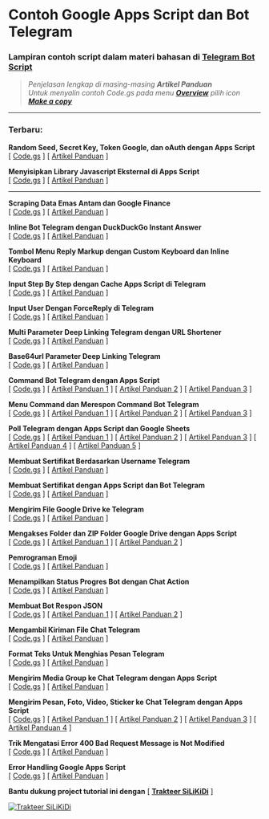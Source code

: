 # Contoh Google Apps Script dan Bot Telegram

### Lampiran contoh script dalam materi bahasan di **[Telegram Bot Script](https://telegram-bot-script.blogspot.com)**

> *Penjelasan lengkap di masing-masing **Artikel Panduan***  
> *Untuk menyalin contoh Code.gs pada menu **[Overview](https://blogger.googleusercontent.com/img/a/AVvXsEiC6ELdl8w3Ila9rFfH_3e9h05LZrPFErqCURZVGszVgK8OGFwHKRNtMj9jg8t4Mtj2LnG-CXWAiiLr42sktsVeDeKkzGesXPtxbqtPdg5ZPgs6C9cTVi7WMv8oj7mpVshZU_BdC-hTBKnARlEavMybvIGSnHkBCyqAm22GqoKYCrBkNAcNbnBb7UqAUg=s0)** pilih icon **[Make a copy](https://blogger.googleusercontent.com/img/a/AVvXsEjc6qRFFQZi6WsdCPqcLqDhNAiHYKK8ZQ3jyAtwaEksBYkZdu8eqEcbOS-J429fno-_vHcYsej8CK1m-WuTCI1hMbuwoBRfl0SzNdsChLo-ooeyqx6iGVMEyfzQFooIDPx6wDNSILk9c4V4WyYqpZYSL2dHqZU6GScBo6aK-x8YY6sNr_Hd3w9-l6Swnw=s0)***  

___

### Terbaru:

**Random Seed, Secret Key, Token Google, dan oAuth dengan Apps Script**  
\[ [Code.gs](https://script.google.com/d/1cefdtvo1GMtypsZXunuW1u1bq-KUE_1MBxAWJiDsevDbLhMfd3noHDPl/edit?usp=sharing) \] 
\[ [Artikel Panduan](https://telegram-bot-script.blogspot.com/2021/11/random-seed-secret-key-token-google-dan-oauth-dengan-apps-script.html) \] 

**Menyisipkan Library Javascript Eksternal di Apps Script**  
\[ [Code.gs](https://script.google.com/d/1ofX1c6ssz-m5dDNbx_Hd7YHX1eF66Dwwg7EQkvLvTnwsh-DEYDR4i1VJ/edit?usp=sharing) \] 
\[ [Artikel Panduan](https://telegram-bot-script.blogspot.com/2021/11/menyisipkan-library-javascript-eksternal-di-apps-script.html) \] 

___

**Scraping Data Emas Antam dan Google Finance**  
\[ [Code.gs](https://script.google.com/d/1_AYQ2SI0pI4fCMH3jm7AFBM79fRS1fKL4oPVr5hNzMqXMscF1XoUFy0w/edit?usp=sharing) \] 
\[ [Artikel Panduan](https://telegram-bot-script.blogspot.com/2021/11/scraping-data-emas-antam-dan-google-finance.html) \] 

**Inline Bot Telegram dengan DuckDuckGo Instant Answer**  
\[ [Code.gs](https://script.google.com/d/1Np-MiLS64yudcqgM9tfkcxVfEtt-4mphhkfoE2f4XkdwT-NR6yM_PckE/edit?usp=sharing) \] 
\[ [Artikel Panduan](https://telegram-bot-script.blogspot.com/2021/11/inline-bot-telegram-dengan-duckduckgo-instant-answer.html) \] 

**Tombol Menu Reply Markup dengan Custom Keyboard dan Inline Keyboard**  
\[ [Code.gs](https://script.google.com/d/1MMt1ni5Ggc5qPVPdYoaQWK2mk_DxZD6F0AWULieOmI2Ubx7d90h_hfyI/edit?usp=sharing) \] 
\[ [Artikel Panduan](https://telegram-bot-script.blogspot.com/2021/11/tombol-menu-reply-markup-dengan-custom-keyboard-dan-inline-keyboard.html) \] 

**Input Step By Step dengan Cache Apps Script di Telegram**  
\[ [Code.gs](https://script.google.com/d/114icEGnD-bQqbUWvlJb-yGPg1JZUHg1AXAH_CEwmaScLy9NJrFmK9qo4/edit?usp=sharing) \] 
\[ [Artikel Panduan](https://telegram-bot-script.blogspot.com/2021/10/input-step-by-step-dengan-cache-apps-script-di-telegram.html) \] 

**Input User Dengan ForceReply di Telegram**  
\[ [Code.gs](https://script.google.com/d/17Z7ckjsi_1mVqUOqeWPx7564D6M5mH5eDe0ij_vu_sCLj5YBgfmD-kED/edit?usp=sharing) \] 
\[ [Artikel Panduan](https://telegram-bot-script.blogspot.com/2021/10/input-user-dengan-forcereply-di-telegram.html) \] 

**Multi Parameter Deep Linking Telegram dengan URL Shortener**  
\[ [Code.gs](https://script.google.com/d/14ukTK4wX1O2V-0nRyxRkNqNoaAZxzyF8Slb2hGKBVaYyOgZN06-dviT5/edit?usp=sharing) \] 
\[ [Artikel Panduan](https://telegram-bot-script.blogspot.com/2021/10/multi-parameter-deep-linking-telegram-dengan-url-shortener.html) \] 

**Base64url Parameter Deep Linking Telegram**  
\[ [Code.gs](https://script.google.com/d/14CfL-lhXHyQov5qZDP3YsUvSYWNttKRp_RVXUCNf0udM-P0xXlv2FcPa/edit?usp=sharing) \] 
\[ [Artikel Panduan](https://telegram-bot-script.blogspot.com/2021/10/base64url-parameter-deep-linking-telegram.html) \] 

**Command Bot Telegram dengan Apps Script**  
\[ [Code.gs](https://script.google.com/d/1IFKUqMIwkP92uiHRt-pmSzj3OkscASVHTfKbzAIwxJz1XYSbIUBFIFoe/edit?usp=sharing) \] 
\[ [Artikel Panduan 1](https://telegram-bot-script.blogspot.com/2021/10/command-bot-telegram-dengan-apps-script.html) \]
\[ [Artikel Panduan 2](https://telegram-bot-script.blogspot.com/2021/10/command-bot-pada-deep-linking-telegram.html) \]
\[ [Artikel Panduan 3](https://telegram-bot-script.blogspot.com/2021/10/command-bot-pada-group-telegram.html) \] 

**Menu Command dan Merespon Command Bot Telegram**  
\[ [Code.gs](https://script.google.com/d/16FxkZO946IWHa-GvpgSXzMKRO0Bkn-EZ3mAS71yMVCr7hzVDwB2nnV-I/edit?usp=sharing) \] 
\[ [Artikel Panduan 1](https://telegram-bot-script.blogspot.com/2021/10/membuat-menu-command-bot-telegram.html) \] 
\[ [Artikel Panduan 2](https://telegram-bot-script.blogspot.com/2021/10/meracik-script-untuk-merespon-command-bot-telegram-part-1.html) \] 
\[ [Artikel Panduan 3](https://telegram-bot-script.blogspot.com/2021/10/meracik-script-untuk-merespon-command-bot-telegram-part-2.html) \] 

**Poll Telegram dengan Apps Script dan Google Sheets**  
\[ [Code.gs](https://script.google.com/d/1EAzfvQXdVCqpL5N6g_VljJ12qtTev2WD1Z-lmcMMVi3lYFEZjODxqkCb/edit?usp=sharing) \] 
\[ [Artikel Panduan 1](https://telegram-bot-script.blogspot.com/2021/10/poll-telegram-dengan-apps-script.html) \] 
\[ [Artikel Panduan 2](https://telegram-bot-script.blogspot.com/2021/10/json-poll-answer-telegram-dengan-apps-script.html) \] 
\[ [Artikel Panduan 3](https://telegram-bot-script.blogspot.com/2021/10/trik-mengirim-hasil-poll-ke-user.html) \] 
\[ [Artikel Panduan 4](https://telegram-bot-script.blogspot.com/2021/10/menyimpan-hasil-poll-telegram-ke-google-sheets.html) \] 
\[ [Artikel Panduan 5](https://telegram-bot-script.blogspot.com/2021/10/publikasi-web-dashboard-poll-dengan-google-sheets.html) \] 

**Membuat Sertifikat Berdasarkan Username Telegram**  
\[ [Code.gs](https://script.google.com/d/1QAI6u4iJjHHh3v0eDm7iz2_wuja4vqB6SBzM9Up1DS4hhzcipgDoPYru/edit?usp=sharing) \] 
\[ [Artikel Panduan](https://telegram-bot-script.blogspot.com/2021/10/sertifikat-berdasarkan-username-telegram.html) \] 

**Membuat Sertifikat dengan Apps Script dan Bot Telegram**  
\[ [Code.gs](https://script.google.com/d/1ADFgEWL8XK7jNedGT4Us8aH14Wj2DrPPrCp2xR4Shr6vbPpDBfOEuHuz/edit?usp=sharing) \] 
\[ [Artikel Panduan](https://telegram-bot-script.blogspot.com/2021/10/versi-upgrade-script-sertifikat.html) \] 

**Mengirim File Google Drive ke Telegram**  
\[ [Code.gs](https://script.google.com/d/1zvAcDz0k1eTUD8hVsamYU3dlv72b3N30KR1hEju7en9DetDu6BV-0mO3/edit?usp=sharing) \] 
\[ [Artikel Panduan](https://telegram-bot-script.blogspot.com/2021/10/mengirim-file-google-drive-ke-telegram.html) \] 

**Mengakses Folder dan ZIP Folder Google Drive dengan Apps Script**  
\[ [Code.gs](https://script.google.com/d/1BuuoVEaJlPzfk7sVJPWikLRM_y6scvWKuUOHHVGiSFr_ovXqu347GZfq/edit?usp=sharing) \] 
\[ [Artikel Panduan 1](https://telegram-bot-script.blogspot.com/2021/10/mengakses-folder-google-drive-dengan-apps-script.html) \] 
\[ [Artikel Panduan 2](https://telegram-bot-script.blogspot.com/2021/10/zip-folder-google-drive-dengan-apps-script.html) \] 

**Pemrograman Emoji**  
\[ [Code.gs](https://script.google.com/d/15be-Uyx_G0ijsB0oNCvyRmqRSeoGvfkdIZsLjFWMnC-Fc68HYA6u037J/edit?usp=sharing) \] 
\[ [Artikel Panduan](https://telegram-bot-script.blogspot.com/2021/10/pemrograman-emoji.html) \] 

**Menampilkan Status Progres Bot dengan Chat Action**  
\[ [Code.gs](https://script.google.com/d/1JZ6uizUSmsjkDPcRaRvI3NIuubeN97p5LWPmT4wGpFnOY3bzEWw2ePjO/edit?usp=sharing) \] 
\[ [Artikel Panduan](https://telegram-bot-script.blogspot.com/2021/10/menampilkan-status-progres-bot-dengan-chat-action.html) \] 

**Membuat Bot Respon JSON**  
\[ [Code.gs](https://script.google.com/d/1KCszv6wEJlkdDDY7X1hrf0fLf4W47Oy1hyOIR13UxUK1auR5WBh91_sj/edit?usp=sharing) \] 
\[ [Artikel Panduan 1](https://telegram-bot-script.blogspot.com/2021/10/membuat-bot-respon-json.html) \] 
\[ [Artikel Panduan 2](https://telegram-bot-script.blogspot.com/2021/10/melihat-struktur-json-kiriman-telegram.html) \] 

**Mengambil Kiriman File Chat Telegram**  
\[ [Code.gs](https://script.google.com/d/1pVjhfL4fr2XFbkTAWdzIvsNANJNBekBlBf1arK5iAHSYeS7N68TxFnqv/edit?usp=sharing) \] 
\[ [Artikel Panduan](https://telegram-bot-script.blogspot.com/2021/10/mengambil-kiriman-file-chat-telegram.html) \] 

**Format Teks Untuk Menghias Pesan Telegram**  
\[ [Code.gs](https://script.google.com/d/1xVnNStDkH45G2Ftqgvp3Ytd_DoWFlkH6ugTraTEE1-zAg_s6LhnLCTXB/edit?usp=sharing) \] 
\[ [Artikel Panduan](https://telegram-bot-script.blogspot.com/2021/10/format-teks-untuk-menghias-pesan-telegram.html) \] 

**Mengirim Media Group ke Chat Telegram dengan Apps Script**  
\[ [Code.gs](https://script.google.com/d/1h2VR2S7C8d5md1jtLUNZsKs__oayzElFhui-fF726-35u2K_MuMub-uW/edit?usp=sharing) \] 
\[ [Artikel Panduan](https://telegram-bot-script.blogspot.com/2021/10/mengirim-media-group-ke-chat-telegram-dengan-apps-script.html) \] 

**Mengirim Pesan, Foto, Video, Sticker ke Chat Telegram dengan Apps Script**  
\[ [Code.gs](https://script.google.com/d/1NqG-iOBM8nfC2sK13XzgAVsl2D1RMCBMEabcv6Hirn55-azfJyPZpSgj/edit?usp=sharing) \] 
\[ [Artikel Panduan 1](https://telegram-bot-script.blogspot.com/2021/09/kirim-pesan-ke-telegram-dengan-apps-script.html) \] 
\[ [Artikel Panduan 2](https://telegram-bot-script.blogspot.com/2021/10/mengirim-gambar-foto-ke-chat-telegram-dengan-apps-script.html) \] 
\[ [Artikel Panduan 3](https://telegram-bot-script.blogspot.com/2021/10/mengirim-video-ke-chat-telegram-dengan-apps-script.html) \] 
\[ [Artikel Panduan 4](https://telegram-bot-script.blogspot.com/2021/10/mengirim-sticker-ke-chat-telegram-dengan-apps-script.html) \] 

**Trik Mengatasi Error 400 Bad Request Message is Not Modified**  
\[ [Code.gs](https://script.google.com/d/1AyGtEhhghpELzEkie7JeC0tnRGcH-hPI2Lh3mfuY4pD3g--LLObA0wTv/edit?usp=sharing) \] 
\[ [Artikel Panduan](https://telegram-bot-script.blogspot.com/2021/11/trik-mengatasi-error-400-bad-request-message-is-not-modified.html) \] 

**Error Handling Google Apps Script**  
\[ [Code.gs](https://script.google.com/d/13zGL4DJR9qNaRocLeCUUQvRT_9sv1JtnRdm1Pr-jBpCxbxT1Fj_EtPmO/edit?usp=sharing) \] 
\[ [Artikel Panduan](https://telegram-bot-script.blogspot.com/2021/09/handling-error-google-apps-script.html) \] 

**Bantu dukung project tutorial ini dengan** \[ **[Trakteer SiLiKiDi](https://trakteer.id/silikidi/tip)** \]

[![Trakteer SiLiKiDi](https://cdn.trakteer.id/images/embed/trbtn-red-2.png "Trakteer SiLiKiDi")](https://trakteer.id/silikidi/tip)
